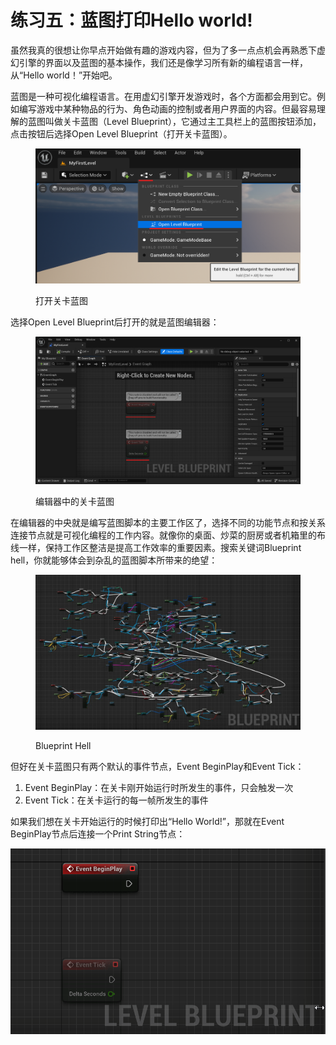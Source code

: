 # 练习五：蓝图打印Hello world!

虽然我真的很想让你早点开始做有趣的游戏内容，但为了多一点点机会再熟悉下虚幻引擎的界面以及蓝图的基本操作，我们还是像学习所有新的编程语言一样，从“Hello world！”开始吧。

蓝图是一种可视化编程语言。在用虚幻引擎开发游戏时，各个方面都会用到它。例如编写游戏中某种物品的行为、角色动画的控制或者用户界面的内容。但最容易理解的蓝图叫做关卡蓝图（Level Blueprint），它通过主工具栏上的蓝图按钮添加，点击按钮后选择Open Level Blueprint（打开关卡蓝图）。

<figure><img src=".gitbook/assets/image (6).png" alt=""><figcaption><p>打开关卡蓝图</p></figcaption></figure>

选择Open Level Blueprint后打开的就是蓝图编辑器：

<figure><img src=".gitbook/assets/image (7).png" alt=""><figcaption><p>编辑器中的关卡蓝图</p></figcaption></figure>

在编辑器的中央就是编写蓝图脚本的主要工作区了，选择不同的功能节点和按关系连接节点就是可视化编程的工作内容。就像你的桌面、炒菜的厨房或者机箱里的布线一样，保持工作区整洁是提高工作效率的重要因素。搜索关键词Blueprint hell，你就能够体会到杂乱的蓝图脚本所带来的绝望：

<figure><img src=".gitbook/assets/image (8).png" alt=""><figcaption><p>Blueprint Hell</p></figcaption></figure>

但好在关卡蓝图只有两个默认的事件节点，Event BeginPlay和Event Tick：

1. Event BeginPlay：在关卡刚开始运行时所发生的事件，只会触发一次
2. Event Tick：在关卡运行的每一帧所发生的事件

如果我们想在关卡开始运行的时候打印出“Hello World!”，那就在Event BeginPlay节点后连接一个Print String节点：

![](<.gitbook/assets/image (10).png>)
